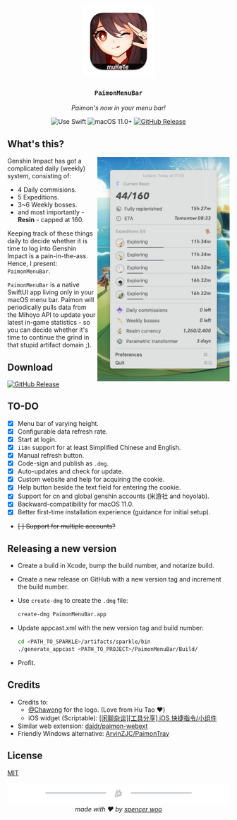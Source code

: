 <div align="center">
  <img src="Assets/logo.png" alt="logo" width="160" height="160" />
  <h3><code>PaimonMenuBar</code></h3>
  <p><em>Paimon's now in your menu bar!</em></p>

  <img src="https://img.shields.io/badge/uses-SwiftUI-f05138?labelColor=282c34&logo=swift" alt="Use Swift" />
  <img src="https://img.shields.io/badge/macOS-11.0+-f05138?labelColor=282c34&logo=apple" alt="macOS 11.0+" />
  <a href="https://github.com/spencerwooo/PaimonMenuBar/releases/latest"><img src="https://img.shields.io/github/v/release/spencerwooo/PaimonMenuBar?labelColor=282c34&logo=GitHub" alt="GitHub Release" /></a>
</div>


## What's this?

<img align="right" src="Assets/screenshot.jpg" width="300px" height="auto" alt="screenshot" />

Genshin Impact has got a complicated daily (weekly) system, consisting of:

* 4 Daily commisions.
* 5 Expeditions.
* 3~6 Weekly bosses.
* and most importantly - **Resin** - capped at 160.

Keeping track of these things daily to decide whether it is time to log into Genshin Impact is a pain-in-the-ass. Hence, I present: `PaimonMenuBar`.

`PaimonMenuBar` is a native SwiftUI app living only in your macOS menu bar. Paimon will periodically pulls data from the Mihoyo API to update your latest in-game statistics - so you can decide whether it's time to continue the grind in that stupid artifact domain ;).

## Download

[![GitHub Release](https://img.shields.io/github/v/release/spencerwooo/PaimonMenuBar?labelColor=282c34&logo=GitHub&style=for-the-badge)](https://github.com/spencerwooo/PaimonMenuBar/releases/latest)

## TO-DO

* [x] Menu bar of varying height.
* [x] Configurable data refresh rate.
* [x] Start at login.
* [x] `i18n` support for at least Simplified Chinese and English.
* [x] Manual refresh button.
* [x] Code-sign and publish as `.dmg`.
* [x] Auto-updates and check for update.
* [x] Custom website and help for acquiring the cookie.
* [x] Help button beside the text field for entering the cookie.
* [x] Support for cn and global genshin accounts (米游社 and hoyolab).
* [x] Backward-compatibility for macOS 11.0.
* [x] Better first-time installation experience (guidance for initial setup).
* ~~[ ] Support for multiple accounts?~~

## Releasing a new version

* Create a build in Xcode, bump the build number, and notarize build.
* Create a new release on GitHub with a new version tag and increment the build number.
* Use `create-dmg` to create the `.dmg` file:

  ```bash
  create-dmg PaimonMenuBar.app
  ```

* Update appcast.xml with the new version tag and build number:

  ```bash
  cd <PATH_TO_SPARKLE>/artifacts/sparkle/bin
  ./generate_appcast <PATH_TO_PROJECT>/PaimonMenuBar/Build/
  ```

* Profit.

## Credits

* Credits to:
  * [@Chawong](https://www.pixiv.net/en/artworks/92415888) for the logo. (Love from Hu Tao :heart:)
  * iOS widget (Scriptable): [[闲聊杂谈][工具分享] iOS 快捷指令/小组件](https://bbs.nga.cn/read.php?tid=29801567)
* Similar web extension: [daidr/paimon-webext](https://github.com/daidr/paimon-webext)
* Friendly Windows alternative: [ArvinZJC/PaimonTray](https://github.com/ArvinZJC/PaimonTray)

## License

[MIT](LICENSE)

<div align="center">
  <img src="Assets/footer.png" />
  <em>made with ❤️ by <a href="https://spencerwoo.com">spencer woo</a></em>
</div>
